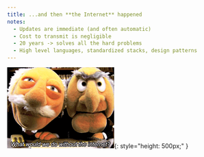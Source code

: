 ```yaml
---
title: ...and then **the Internet** happened
notes:
  - Updates are immediate (and often automatic)
  - Cost to transmit is negligible
  - 20 years -> solves all the hard problems
  - High level languages, standardized stacks, design patterns
---
```


![the internet](images/the-internet.gif){: style="height: 500px;" }
